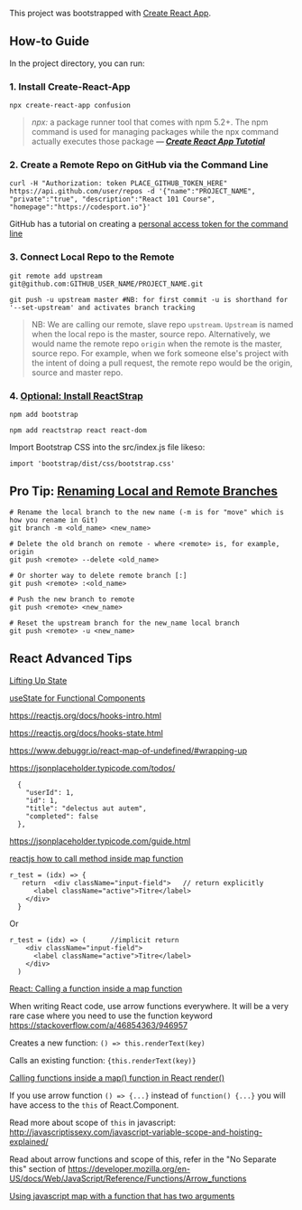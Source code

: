 This project was bootstrapped with [Create React App](https://github.com/facebook/create-react-app).

## How-to Guide

In the project directory, you can run:

### 1. Install Create-React-App

`npx create-react-app confusion`


> *npx:* a package runner tool that comes with npm 5.2+. The npm command is used for managing packages while the npx command actually executes those package
> ***— [Create React App Tutotial](https://reactjs.org/tutorial/tutorial.html)***

### 2. Create a Remote Repo on GitHub via the Command Line

    curl -H "Authorization: token PLACE_GITHUB_TOKEN_HERE" https://api.github.com/user/repos -d '{"name":"PROJECT_NAME", "private":"true", "description":"React 101 Course", "homepage":"https://codesport.io"}'


GitHub has a tutorial on creating a [personal access token for the command line](https://help.github.com/en/github/authenticating-to-github/creating-a-personal-access-token-for-the-command-line)


### 3. Connect Local Repo to the Remote 

```
git remote add upstream git@github.com:GITHUB_USER_NAME/PROJECT_NAME.git

git push -u upstream master #NB: for first commit -u is shorthand for '--set-upstream' and activates branch tracking
```

> NB: We are calling our remote, slave repo `upstream`. `Upstream` is named when the local repo is the master, source repo. Alternatively, we would name the 
> remote repo `origin` when the remote is the master, source repo. For example, when we fork someone else's project with the intent of doing a pull request, 
> the remote repo would be the origin, source and master repo.

### 4. [Optional: Install ReactStrap](https://www.npmjs.com/package/reactstrap)

```
npm add bootstrap

npm add reactstrap react react-dom
```

Import Bootstrap CSS into the src/index.js file likeso: 

`import 'bootstrap/dist/css/bootstrap.css'`


## Pro Tip: [Renaming Local and Remote Branches](https://stackoverflow.com/a/30590238/946957)

```
# Rename the local branch to the new name (-m is for "move" which is how you rename in Git)
git branch -m <old_name> <new_name>

# Delete the old branch on remote - where <remote> is, for example, origin
git push <remote> --delete <old_name>

# Or shorter way to delete remote branch [:]
git push <remote> :<old_name>

# Push the new branch to remote
git push <remote> <new_name>

# Reset the upstream branch for the new_name local branch
git push <remote> -u <new_name>
```

## React Advanced Tips 

[Lifting Up State](https://reactjs.org/tutorial/tutorial.html#lifting-state-up)

[useState for Functional Components](https://stackoverflow.com/questions/53165945/what-is-usestate-in-react)

https://reactjs.org/docs/hooks-intro.html

https://reactjs.org/docs/hooks-state.html

https://www.debuggr.io/react-map-of-undefined/#wrapping-up

https://jsonplaceholder.typicode.com/todos/

```
  {
    "userId": 1,
    "id": 1,
    "title": "delectus aut autem",
    "completed": false
  },
```

https://jsonplaceholder.typicode.com/guide.html


[reactjs how to call method inside map function](https://stackoverflow.com/a/49006363/946957)
```
r_test = (idx) => {
   return  <div className="input-field">   // return explicitly
      <label className="active">Titre</label>
    </div>
  }
```
Or

```
r_test = (idx) => (      //implicit return
    <div className="input-field">
      <label className="active">Titre</label>
    </div>
  )
```


[React: Calling a function inside a map function](https://stackoverflow.com/a/46854363/946957)

When writing React code, use arrow functions everywhere. It will be a very rare case where you need to use the function keyword
https://stackoverflow.com/a/46854363/946957

Creates a new function: `() => this.renderText(key)`

Calls an existing function: `{this.renderText(key)}`


[Calling functions inside a map() function in React render()](https://stackoverflow.com/a/46969315/946957)

If you use arrow function `() => {...}` instead of `function() {...}` you will have access to the `this` of React.Component. 

Read more about scope of `this` in javascript: http://javascriptissexy.com/javascript-variable-scope-and-hoisting-explained/

Read about arrow functions and scope of this, refer in the "No Separate this" section of https://developer.mozilla.org/en-US/docs/Web/JavaScript/Reference/Functions/Arrow_functions


[Using javascript map with a function that has two arguments](https://stackoverflow.com/questions/12344087/using-javascript-map-with-a-function-that-has-two-arguments)

[]()

[]()

[]()

[]()

[]()

[]()